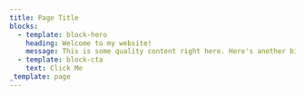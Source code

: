 ```yaml
---
title: Page Title
blocks:
  - template: block-hero
    heading: Welcome to my website!
    message: This is some quality content right here. Here's another bit of text.
  - template: block-cta
    text: Click Me
_template: page
---
```

